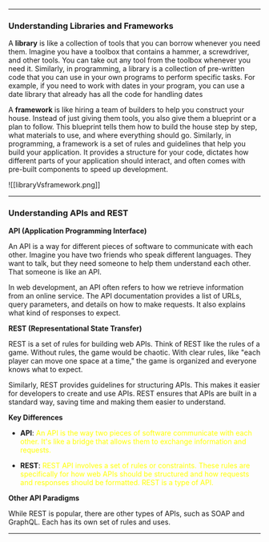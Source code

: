 
---

### Understanding Libraries and Frameworks

A **library** is like a collection of tools that you can borrow whenever you need them. Imagine you have a toolbox that contains a hammer, a screwdriver, and other tools. You can take out any tool from the toolbox whenever you need it. Similarly, in programming, a library is a collection of pre-written code that you can use in your own programs to perform specific tasks. For example, if you need to work with dates in your program, you can use a date library that already has all the code for handling dates


A **framework** is like hiring a team of builders to help you construct your house. Instead of just giving them tools, you also give them a blueprint or a plan to follow. This blueprint tells them how to build the house step by step, what materials to use, and where everything should go. Similarly, in programming, a framework is a set of rules and guidelines that help you build your application. It provides a structure for your code, dictates how different parts of your application should interact, and often comes with pre-built components to speed up development.



![[libraryVsframework.png]]



---
### Understanding APIs and REST

**API (Application Programming Interface)**

An API is a way for different pieces of software to communicate with each other. Imagine you have two friends who speak different languages. They want to talk, but they need someone to help them understand each other. That someone is like an API.

In web development, an API often refers to how we retrieve information from an online service. The API documentation provides a list of URLs, query parameters, and details on how to make requests. It also explains what kind of responses to expect.

**REST (Representational State Transfer)**

REST is a set of rules for building web APIs. Think of REST like the rules of a game. Without rules, the game would be chaotic. With clear rules, like "each player can move one space at a time," the game is organized and everyone knows what to expect.

Similarly, REST provides guidelines for structuring APIs. This makes it easier for developers to create and use APIs. REST ensures that APIs are built in a standard way, saving time and making them easier to understand.

**Key Differences**

- **API**:<font color="#ffff00"> An API is  the way two pieces of software communicate with each other. It's like a bridge that allows them to exchange information and requests.</font>

- **REST**: <font color="#ffff00">REST API involves a set of rules or constraints. These rules are specifically for how web APIs should be structured and how requests and responses should be formatted. REST is a type of API.</font>

**Other API Paradigms**

While REST is popular, there are other types of APIs, such as SOAP and GraphQL. Each has its own set of rules and uses.

---